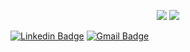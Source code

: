 
<p align="center">
  <img src ="https://github-readme-stats.vercel.app/api?username=DamianoAlves&show_icons=true&count_private=true&theme=dark&hide_border=true&hide=issues&include_all_commits=true&bg_color=00000000">
  <img src ="https://github-readme-stats.vercel.app/api/top-langs/?username=DamianoAlves&layout=compact&hide_border=true&theme=dark&bg_color=00000000&langs_count=10&hide=ruby,tex,css,php,html">
</p>

[![Linkedin Badge](https://img.shields.io/badge/-damianoalves-blue?style=flat-square&logo=Linkedin&logoColor=white&link=https://www.linkedin.com/in/damianoalves/)](https://www.linkedin.com/in/damianoalves/)
[![Gmail Badge](https://img.shields.io/badge/-damiano.alves@gmail.com-d14836?style=flat-square&logo=Gmail&logoColor=white&link=mailto:damiano.alves@gmail.com)](mailto:damiano.alves@gmail.com)
